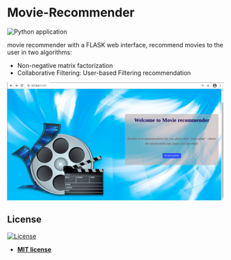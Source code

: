 # Movie-Recommender
![Python application](https://github.com/Wassouf289/Movie-Recommender/workflows/Python%20application/badge.svg)

movie recommender with a FLASK web interface, recommend movies to the user in two algorithms:
  - Non-negative matrix factorization
  - Collaborative Filtering: User-based Filtering recommendation

<img src="static/images/main_page.png" >



## License

[![License](http://img.shields.io/:license-mit-blue.svg?style=flat-square)](http://badges.mit-license.org)

- **[MIT license](http://opensource.org/licenses/mit-license.php)**

